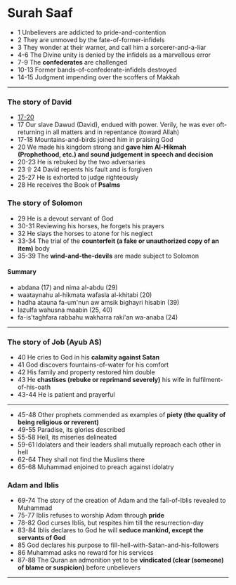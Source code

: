 # Surah Saaf
* 1 Unbelievers are addicted to pride-and-contention
* 2 They are unmoved by the fate-of-former-infidels
* 3 They wonder at their warner, and call him a sorcerer-and-a-liar
* 4-6 The Divine unity is denied by the infidels as a marvellous error
* 7-9 The __confederates__ are challenged
* 10-13 Former bands-of-confederate-infidels destroyed
* 14-15 Judgment impending over the scoffers of Makkah 

***

### The story of David 
* [17-20](https://quranwbw.com/38#17-20)
* 17 Our slave Dawud (David), endued with power. Verily, he was ever oft-returning in all matters and in repentance (toward Allah)
* 17-18 Mountains-and-birds joined him in praising God 
* 20 We made his kingdom strong and __gave him Al-Hikmah (Prophethood, etc.) and sound judgement in speech and decision__
* 20-23 He is rebuked by the two adversaries 
* 23 ۩ 24 David repents his fault and is forgiven 
* 25-27 He is exhorted to judge righteously 
* 28 He receives the Book of __Psalms__ 

### The story of Solomon 
* 29 He is a devout servant of God 
* 30-31 Reviewing his horses, he forgets his prayers 
* 32 He slays the horses to atone for his neglect 
* 33-34 The trial of the __counterfeit (a fake or unauthorized copy of an item)__ body 
* 35-39 The __wind-and-the-devils__ are made subject to Solomon 

#### Summary
* abdana (17) and nima al-abdu (29)
* waataynahu al-hikmata wafasla al-khitabi (20)
* hadha atauna fa-um'nun aw amsik bighayri hisabin (39)
* lazulfa wahusna maabin (25, 40)
* fa-is'taghfara rabbahu wakharra raki'an wa-anaba (24)

***

### The story of Job (Ayub AS)
* 40 He cries to God in his __calamity against Satan__
* 41 God discovers fountains-of-water for his comfort 
* 42 His family and property restored him double 
* 43 He __chastises (rebuke or reprimand severely)__ his wife in fulfilment-of-his-oath 
* 43-44 He is patient and prayerful

***

* 45-48 Other prophets commended as examples of __piety (the quality of being religious or reverent)__
* 49-55 Paradise, its glories described
* 55-58 Hell, its miseries delineated
* 59-61 Idolaters and their leaders shall mutually reproach each other in hell
* 62-64 They shall not find the Muslims there
* 65-68 Muhammad enjoined to preach against idolatry

### Adam and Iblis
* 69-74 The story of the creation of Adam and the fall-of-Iblis revealed to Muhammad
* 75-77 Iblīs refuses to worship Adam through __pride__
* 78-82 God curses Iblīs, but respites him till the resurrection-day
* 83-84 Iblís declares to God he will __seduce mankind, except the servants of God__
* 85 God declares his purpose to fill-hell-with-Satan-and-his-followers
* 86 Muhammad asks no reward for his services
* 87-88 The Quran an admonition yet to be __vindicated (clear (someone) of blame or suspicion)__ before unbelievers

*** 
